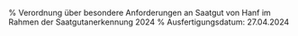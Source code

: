 % Verordnung über besondere Anforderungen an Saatgut von Hanf im Rahmen der Saatgutanerkennung 2024
% Ausfertigungsdatum: 27.04.2024
 